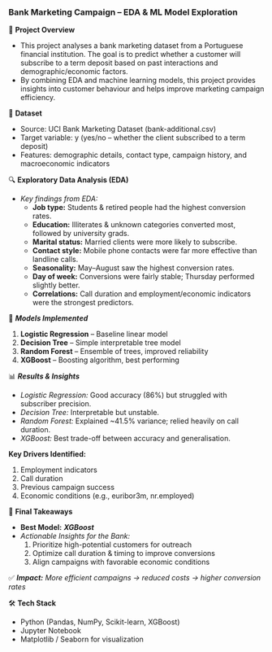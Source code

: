 ### Bank Marketing Campaign – EDA & ML Model Exploration

📌 **Project Overview**
- This project analyses a bank marketing dataset from a Portuguese financial institution. The goal is to predict whether a customer will subscribe to a term deposit based on past interactions and demographic/economic factors.
- By combining EDA and machine learning models, this project provides insights into customer behaviour and helps improve marketing campaign efficiency.

📂 **Dataset**
- Source: UCI Bank Marketing Dataset (bank-additional.csv)
- Target variable: y (yes/no – whether the client subscribed to a term deposit)
- Features: demographic details, contact type, campaign history, and macroeconomic indicators

🔍 **Exploratory Data Analysis (EDA)**
- _Key findings from EDA:_
  - **Job type:** Students & retired people had the highest conversion rates.
  - **Education:** Illiterates & unknown categories converted most, followed by university grads.
  - **Marital status:** Married clients were more likely to subscribe.
  - **Contact style:** Mobile phone contacts were far more effective than landline calls.
  - **Seasonality:** May–August saw the highest conversion rates.
  - **Day of week:** Conversions were fairly stable; Thursday performed slightly better.
  - **Correlations:** Call duration and employment/economic indicators were the strongest predictors.

🤖 _**Models Implemented**_
1. **Logistic Regression** – Baseline linear model
2. **Decision Tree** – Simple interpretable tree model
3. **Random Forest** – Ensemble of trees, improved reliability
4. **XGBoost** – Boosting algorithm, best performing

📊 _**Results & Insights**_
- _Logistic Regression:_ Good accuracy (86%) but struggled with subscriber precision.
- _Decision Tree:_ Interpretable but unstable.
- _Random Forest:_ Explained ~41.5% variance; relied heavily on call duration.
- _XGBoost:_ Best trade-off between accuracy and generalisation.

**Key Drivers Identified:**
1. Employment indicators
2. Call duration
3. Previous campaign success
4. Economic conditions (e.g., euribor3m, nr.employed)

🚀 **Final Takeaways**
- **Best Model:** _**XGBoost**_
- _Actionable Insights for the Bank:_
  1. Prioritize high-potential customers for outreach
  2. Optimize call duration & timing to improve conversions
  3. Align campaigns with favorable economic conditions

✅ _**Impact:**_ _More efficient campaigns → reduced costs → higher conversion rates_

🛠️ **Tech Stack**
- Python (Pandas, NumPy, Scikit-learn, XGBoost)
- Jupyter Notebook
- Matplotlib / Seaborn for visualization
